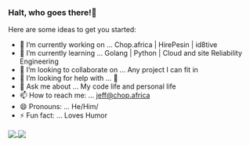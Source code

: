 ### Halt, who goes there!👋



Here are some ideas to get you started:

- 🔭 I’m currently working on ... Chop.africa | HirePesin | id8tive 
- 🌱 I’m currently learning ... Golang | Python | Cloud and site Reliability Engineering
- 👯 I’m looking to collaborate on ... Any project I can fit in
- 🤔 I’m looking for help with ... 🤔
- 💬 Ask me about ... My code life and personal life
- 📫 How to reach me: ... jeff@chop.africa
- 😄 Pronouns: ... He/Him/
- ⚡ Fun fact: ... Loves Humor
<!--
![GitHub stats](https://github-readme-stats.vercel.app/api?username=onshimiye&show_icons=true&theme=solarized-dark&count_private=true)
-->

<!--
![Top Langs](https://github-readme-stats.vercel.app/api/top-langs/?username=onshimiye&layout=compact&hide=ruby&langs_count=7)
-->

<a href="https://github.com/anuraghazra/github-readme-stats">
  <img align="center" src="https://github-readme-stats.vercel.app/api?username=onshimiye&show_icons=true&theme=solarized-dark&count_private=true&hide=stars" />
</a>
<a href="https://github.com/anuraghazra/github-readme-stats">
  <img align="center" src="https://github-readme-stats.vercel.app/api/top-langs/?username=onshimiye&layout=compact&hide=ruby&langs_count=7&theme=solarized-dark" />
</a>
